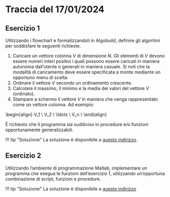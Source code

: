 # Traccia del 17/01/2024

## Esercizio 1

Utilizzando i flowchart e formalizzandoli in Algobuild, definire gli algoritmi per soddisfare le seguenti richieste.
1. Caricare un vettore colonna $V$ di dimensione $N$. Gli elementi di $V$ devono essere numeri interi positivi i quali possono essere caricati in maniera autonoma dall’utente o generati in maniera casuale. Si noti che la modalità di caricamento deve essere specificata a monte mediante un opportuno menu di scelta.
2. Ordinare il vettore $V$ secondo un ordinamento crescente.
3. Calcolare il massimo, il minimo e la media dei valori del vettore $V$ (ordinato).
4. Stampare a schermo il vettore $V$ in maniera che venga rappresentato come un vettore colonna. Ad esempio:

\begin{align}
V_1 \\
V_2 \\
\ldots \\
V_n \\
\end{align}


È richiesto che il programma sia suddiviso in procedure e/o funzioni opportunamente generalizzabili.

!!! tip "Soluzione"
    La soluzione è disponibile a [questo indirizzo](./exercise_1.md).

## Esercizio 2

Utilizzando l’ambiente di programmazione Matlab, implementare un programma che esegua le funzioni dell’esercizio 1, utilizzando un’opportuna combinazione di script, funzioni e procedure.

!!! tip "Soluzione"
    La soluzione è disponibile a [questo indirizzo](./exercise_2.md)
